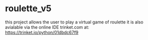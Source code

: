 # roulette_v5
this project allows the user to play a virtual game of roulette 
it is also avialable via the online IDE trinket.com at: https://trinket.io/python/01dbdc67f9
